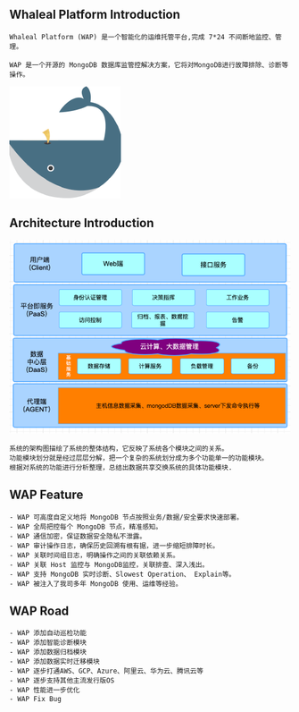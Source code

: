## Whaleal Platform Introduction
```
Whaleal Platform (WAP) 是一个智能化的运维托管平台,完成 7*24 不间断地监控、管理。

WAP 是一个开源的 MongoDB 数据库监管控解决方案，它将对MongoDB进行故障排除、诊断等操作。
```


![img.png](../Images/Whaleal_Logo.png)

## Architecture Introduction
![img.png](../Images/Architecture_diagram.png) 

```
系统的架构图描绘了系统的整体结构，它反映了系统各个模块之间的关系。
功能模块划分就是经过层层分解，把一个复杂的系统划分成为多个功能单一的功能模块。
根据对系统的功能进行分析整理，总结出数据共享交换系统的具体功能模块.
```

## WAP Feature
```
- WAP 可高度自定义地将 MongoDB 节点按照业务/数据/安全要求快速部署。
- WAP 全局把控每个 MongoDB 节点，精准感知。
- WAP 通信加密，保证数据安全隐私不泄露。
- WAP 审计操作日志，确保历史回溯有根有据，进一步缩短排障时长。
- WAP 关联时间组日志，明确操作之间的关联依赖关系。
- WAP 关联 Host 监控与 MongoDB监控，关联排查、深入浅出。
- WAP 支持 MongoDB 实时诊断、Slowest Operation、 Explain等。
- WAP 被注入了我司多年 MongoDB 使用、运维等经验。

```

## WAP Road
```
- WAP 添加自动巡检功能
- WAP 添加智能诊断模块
- WAP 添加数据归档模块
- WAP 添加数据实时迁移模块
- WAP 逐步打通AWS、GCP、Azure、阿里云、华为云、腾讯云等
- WAP 逐步支持其他主流发行版OS
- WAP 性能进一步优化
- WAP Fix Bug 

```